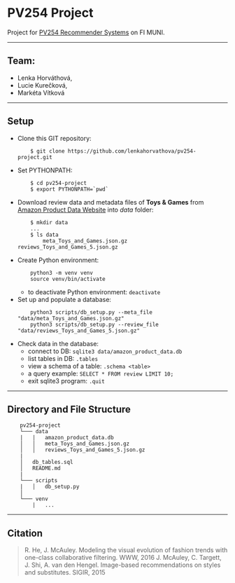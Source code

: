 # PV254 Project

Project for [PV254 Recommender Systems](https://is.muni.cz/predmet/fi/podzim2017/PV254) on FI MUNI.

----------------------------------------------------------------------------------------------

## Team: 
* Lenka Horváthová, 
* Lucie Kurečková,
* Markéta Vítková

----------------------------------------------------------------------------------------------

## Setup
* Clone this GIT repository: 
    ```
        $ git clone https://github.com/lenkahorvathova/pv254-project.git
    ```
* Set PYTHONPATH:
    ```
        $ cd pv254-project
        $ export PYTHONPATH=`pwd`
    ```
* Download review data and metadata files of **Toys & Games** from [Amazon Product Data Website](http://jmcauley.ucsd.edu/data/amazon/) into *data* folder:
    ```
        $ mkdir data
        ...
        $ ls data
            meta_Toys_and_Games.json.gz     reviews_Toys_and_Games_5.json.gz
    ```
* Create Python environment:
    ```
        python3 -m venv venv
        source venv/bin/activate
    ```
    - to deactivate Python environment: `deactivate`
* Set up and populate a database:
    ```
        python3 scripts/db_setup.py --meta_file "data/meta_Toys_and_Games.json.gz"
        python3 scripts/db_setup.py --review_file "data/reviews_Toys_and_Games_5.json.gz"
    ```
* Check data in the database:
    - connect to DB: `sqlite3 data/amazon_product_data.db`
    - list tables in DB: `.tables`
    - view a schema of a table: `.schema <table>`
    - a query example: `SELECT * FROM review LIMIT 10;`
    - exit sqlite3 program: `.quit`

----------------------------------------------------------------------------------------------

## Directory and File Structure

```
    pv254-project
    └─── data
    |   |   amazon_product_data.db
    │   │   meta_Toys_and_Games.json.gz
    │   │   reviews_Toys_and_Games_5.json.gz
    |
    │   db_tables.sql
    │   README.md
    |
    └─── scripts
    |   │   db_setup.py
    │   
    └─── venv
        |   ...
```

----------------------------------------------------------------------------------------------

## Citation 

> R. He, J. McAuley. Modeling the visual evolution of fashion trends with one-class collaborative filtering. WWW, 2016
> J. McAuley, C. Targett, J. Shi, A. van den Hengel. Image-based recommendations on styles and substitutes. SIGIR, 2015